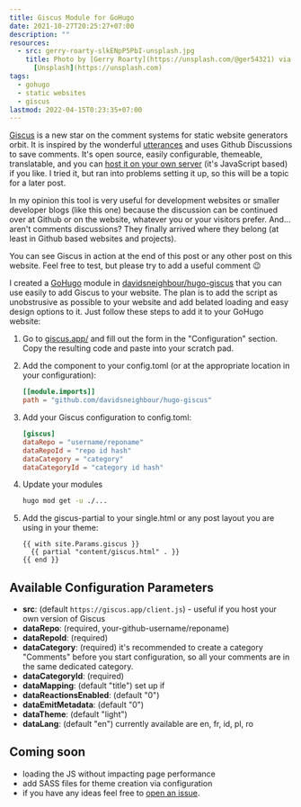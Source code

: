 ```yaml
---
title: Giscus Module for GoHugo
date: 2021-10-27T20:25:27+07:00
description: ""
resources:
  - src: gerry-roarty-slkENpP5PbI-unsplash.jpg
    title: Photo by [Gerry Roarty](https://unsplash.com/@ger54321) via
      [Unsplash](https://unsplash.com)
tags:
  - gohugo
  - static websites
  - giscus
lastmod: 2022-04-15T0:23:35+07:00
---
```


[Giscus](https://github.com/giscus/giscus) is a new star on the comment systems for static website generators orbit. It is inspired by the wonderful [utterances](https://github.com/utterance/utterances) and uses Github Discussions to save comments. It's open source, easily configurable, themeable, translatable, and you can [host it on your own server](https://github.com/giscus/giscus/blob/main/SELF-HOSTING.md) (it's JavaScript based) if you like. I tried it, but ran into problems setting it up, so this will be a topic for a later post.

In my opinion this tool is very useful for development websites or smaller developer blogs (like this one) because the discussion can be continued over at Github or on the website, whatever you or your visitors prefer. And... aren't comments discussions? They finally arrived where they belong (at least in Github based websites and projects).

You can see Giscus in action at the end of this post or any other post on this website. Feel free to test, but please try to add a useful comment :wink:

I created a [GoHugo](https://gohugo.io) module in [davidsneighbour/hugo-giscus](https://github.com/davidsneighbour/hugo-giscus/) that you can use easily to add Giscus to your website. The plan is to add the script as unobstrusive as possible to your website and add belated loading and easy design options to it. Just follow these steps to add it to your GoHugo website:

1. Go to [giscus.app/](https://giscus.app/) and fill out the form in the "Configuration" section. Copy the resulting code and paste into your scratch pad.

2. Add the component to your config.toml (or at the appropriate location in your configuration):

   ```toml {lineAnchors=code1}
   [[module.imports]]
   path = "github.com/davidsneighbour/hugo-giscus"

   ```

3. Add your Giscus configuration to config.toml:

   ```toml {lineAnchors=code2}
   [giscus]
   dataRepo = "username/reponame"
   dataRepoId = "repo id hash"
   dataCategory = "category"
   dataCategoryId = "category id hash"

   ```

4. Update your modules

   ```bash {lineAnchors=code3}
   hugo mod get -u ./...
   ```

5. Add the giscus-partial to your single.html or any post layout you are using in your theme:

   ```gotemplate {lineAnchors=code4}
   {{ with site.Params.giscus }}
     {{ partial "content/giscus.html" . }}
   {{ end }}
   ```

## Available Configuration Parameters

- **src**: (default `https://giscus.app/client.js`) - useful if you host your own version of Giscus
- **dataRepo**: (required, your-github-username/reponame)
- **dataRepoId**: (required)
- **dataCategory**: (required) it's recommended to create a category "Comments" before you start configuration, so all your comments are in the same dedicated category.
- **dataCategoryId**: (required)
- **dataMapping**: (default "title") set up if
- **dataReactionsEnabled**: (default "0")
- **dataEmitMetadata**: (default "0")
- **dataTheme**: (default "light")
- **dataLang**: (default "en") currently available are en, fr, id, pl, ro

## Coming soon

- loading the JS without impacting page performance
- add SASS files for theme creation via configuration
- if you have any ideas feel free to [open an issue](https://github.com/davidsneighbour/hugo-giscus/issues).
